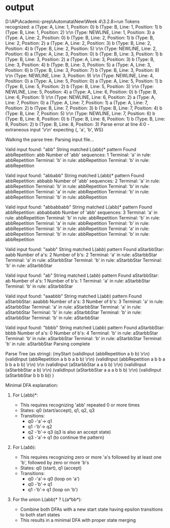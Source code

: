 # output

D:\AP\Academic-prep\Automata\New\Week 4\3.2.8>run
Tokens recognized:
a (Type: A, Line: 1, Position: 0)
b (Type: B, Line: 1, Position: 1)
b (Type: B, Line: 1, Position: 2)
\r\n (Type: NEWLINE, Line: 1, Position: 3)
a (Type: A, Line: 2, Position: 0)
b (Type: B, Line: 2, Position: 1)
b (Type: B, Line: 2, Position: 2)
a (Type: A, Line: 2, Position: 3)
b (Type: B, Line: 2, Position: 4)
b (Type: B, Line: 2, Position: 5)
\r\n (Type: NEWLINE, Line: 2, Position: 6)
a (Type: A, Line: 3, Position: 0)
b (Type: B, Line: 3, Position: 1)
b (Type: B, Line: 3, Position: 2)
a (Type: A, Line: 3, Position: 3)
b (Type: B, Line: 3, Position: 4)
b (Type: B, Line: 3, Position: 5)
a (Type: A, Line: 3, Position: 6)
b (Type: B, Line: 3, Position: 7)
b (Type: B, Line: 3, Position: 8)
\r\n (Type: NEWLINE, Line: 3, Position: 9)
\r\n (Type: NEWLINE, Line: 4, Position: 0)
a (Type: A, Line: 5, Position: 0)
a (Type: A, Line: 5, Position: 1)
b (Type: B, Line: 5, Position: 2)
b (Type: B, Line: 5, Position: 3)
\r\n (Type: NEWLINE, Line: 5, Position: 4)
a (Type: A, Line: 6, Position: 0)
b (Type: B, Line: 6, Position: 1)
\r\n (Type: NEWLINE, Line: 6, Position: 2)
a (Type: A, Line: 7, Position: 0)
a (Type: A, Line: 7, Position: 1)
a (Type: A, Line: 7, Position: 2)
b (Type: B, Line: 7, Position: 3)
b (Type: B, Line: 7, Position: 4)
b (Type: B, Line: 7, Position: 5)
\r\n (Type: NEWLINE, Line: 7, Position: 6)
b (Type: B, Line: 8, Position: 0)
b (Type: B, Line: 8, Position: 1)
b (Type: B, Line: 8, Position: 2)
b (Type: B, Line: 8, Position: 3)
Parse error at line 4:0 - extraneous input '\r\n' expecting {<EOF>, 'a', 'b', WS}

Walking the parse tree:
Parsing input file...

Valid input found: "abb"
String matched L(abb)\* pattern
Found abbRepetition: abb
Number of 'abb' sequences: 1
Terminal: 'a' in rule: abbRepetition
Terminal: 'b' in rule: abbRepetition
Terminal: 'b' in rule: abbRepetition

Valid input found: "abbabb"
String matched L(abb)\* pattern
Found abbRepetition: abbabb
Number of 'abb' sequences: 2
Terminal: 'a' in rule: abbRepetition
Terminal: 'b' in rule: abbRepetition
Terminal: 'b' in rule: abbRepetition
Terminal: 'a' in rule: abbRepetition
Terminal: 'b' in rule: abbRepetition
Terminal: 'b' in rule: abbRepetition

Valid input found: "abbabbabb"
String matched L(abb)\* pattern
Found abbRepetition: abbabbabb
Number of 'abb' sequences: 3
Terminal: 'a' in rule: abbRepetition
Terminal: 'b' in rule: abbRepetition
Terminal: 'b' in rule: abbRepetition
Terminal: 'a' in rule: abbRepetition
Terminal: 'b' in rule: abbRepetition
Terminal: 'b' in rule: abbRepetition
Terminal: 'a' in rule: abbRepetition
Terminal: 'b' in rule: abbRepetition
Terminal: 'b' in rule: abbRepetition

Valid input found: "aabb"
String matched L(a*bb*) pattern
Found aStarbbStar: aabb
Number of a's: 2
Number of b's: 2
Terminal: 'a' in rule: aStarbbStar
Terminal: 'a' in rule: aStarbbStar
Terminal: 'b' in rule: aStarbbStar
Terminal: 'b' in rule: aStarbbStar

Valid input found: "ab"
String matched L(a*bb*) pattern
Found aStarbbStar: ab
Number of a's: 1
Number of b's: 1
Terminal: 'a' in rule: aStarbbStar
Terminal: 'b' in rule: aStarbbStar

Valid input found: "aaabbb"
String matched L(a*bb*) pattern
Found aStarbbStar: aaabbb
Number of a's: 3
Number of b's: 3
Terminal: 'a' in rule: aStarbbStar
Terminal: 'a' in rule: aStarbbStar
Terminal: 'a' in rule: aStarbbStar
Terminal: 'b' in rule: aStarbbStar
Terminal: 'b' in rule: aStarbbStar
Terminal: 'b' in rule: aStarbbStar

Valid input found: "bbbb"
String matched L(a*bb*) pattern
Found aStarbbStar: bbbb
Number of a's: 0
Number of b's: 4
Terminal: 'b' in rule: aStarbbStar
Terminal: 'b' in rule: aStarbbStar
Terminal: 'b' in rule: aStarbbStar
Terminal: 'b' in rule: aStarbbStar
Parsing complete

Parse Tree (as string):
(myStart (validInput (abbRepetition a b b) \r\n) (validInput (abbRepetition a b b a b b) \r\n) (validInput (abbRepetition a b b a b b a b b) \r\n) \r\n (validInput (aStarbbStar a a b b) \r\n) (validInput (aStarbbStar a b) \r\n) (validInput (aStarbbStar a a a b b b) \r\n) (validInput (aStarbbStar b b b b)) <EOF>)

Minimal DFA explanation:

1. For L(abb)\*:

   - This requires recognizing 'abb' repeated 0 or more times
   - States: q0 (start/accept), q1, q2, q3
   - Transitions:
     - q0 -'a'-> q1
     - q1 -'b'-> q2
     - q2 -'b'-> q3 (q3 is also an accept state)
     - q3 -'a'-> q1 (to continue the pattern)

2. For L(a*bb*):

   - This requires recognizing zero or more 'a's followed by at least one 'b', followed by zero or more 'b's
   - States: q0 (start), q1 (accept)
   - Transitions:
     - q0 -'a'-> q0 (loop on 'a')
     - q0 -'b'-> q1
     - q1 -'b'-> q1 (loop on 'b')

3. For the union L(abb)* ? L(a*bb\*):
   - Combine both DFAs with a new start state having epsilon transitions to both start states
   - This results in a minimal DFA with proper state merging
